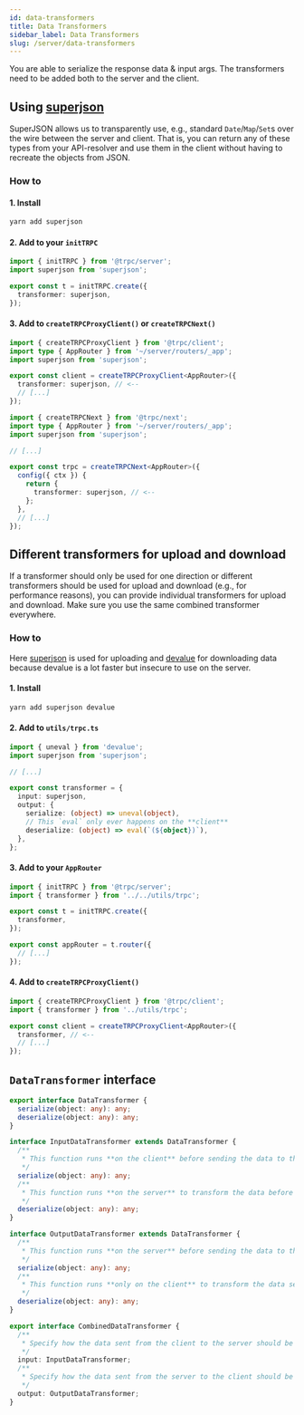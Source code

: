 ```yaml
---
id: data-transformers
title: Data Transformers
sidebar_label: Data Transformers
slug: /server/data-transformers
---
```


You are able to serialize the response data & input args. The transformers need to be added both to the server and the client.

## Using [superjson](https://github.com/blitz-js/superjson)

SuperJSON allows us to transparently use, e.g., standard `Date`/`Map`/`Set`s over the wire between the server and client. That is, you can return any of these types from your API-resolver and use them in the client without having to recreate the objects from JSON.

### How to

#### 1. Install

```bash
yarn add superjson
```

#### 2. Add to your `initTRPC`

```ts title='routers/router/_app.ts'
import { initTRPC } from '@trpc/server';
import superjson from 'superjson';

export const t = initTRPC.create({
  transformer: superjson,
});
```

#### 3. Add to `createTRPCProxyClient()` or `createTRPCNext()`

```ts
import { createTRPCProxyClient } from '@trpc/client';
import type { AppRouter } from '~/server/routers/_app';
import superjson from 'superjson';

export const client = createTRPCProxyClient<AppRouter>({
  transformer: superjson, // <--
  // [...]
});
```

```ts title='utils/trpc.ts'
import { createTRPCNext } from '@trpc/next';
import type { AppRouter } from '~/server/routers/_app';
import superjson from 'superjson';

// [...]

export const trpc = createTRPCNext<AppRouter>({
  config({ ctx }) {
    return {
      transformer: superjson, // <--
    };
  },
  // [...]
});
```

## Different transformers for upload and download

If a transformer should only be used for one direction or different transformers should be used for upload and download (e.g., for performance reasons), you can provide individual transformers for upload and download. Make sure you use the same combined transformer everywhere.

### How to

Here [superjson](https://github.com/blitz-js/superjson) is used for uploading and [devalue](https://github.com/Rich-Harris/devalue) for downloading data because devalue is a lot faster but insecure to use on the server.

#### 1. Install

```bash
yarn add superjson devalue
```

#### 2. Add to `utils/trpc.ts`

```ts title='utils/trpc.ts'
import { uneval } from 'devalue';
import superjson from 'superjson';

// [...]

export const transformer = {
  input: superjson,
  output: {
    serialize: (object) => uneval(object),
    // This `eval` only ever happens on the **client**
    deserialize: (object) => eval(`(${object})`),
  },
};
```

#### 3. Add to your `AppRouter`

```ts title='server/routers/_app.ts'
import { initTRPC } from '@trpc/server';
import { transformer } from '../../utils/trpc';

export const t = initTRPC.create({
  transformer,
});

export const appRouter = t.router({
  // [...]
});
```

#### 4. Add to `createTRPCProxyClient()`

```ts title='client.ts'
import { createTRPCProxyClient } from '@trpc/client';
import { transformer } from '../utils/trpc';

export const client = createTRPCProxyClient<AppRouter>({
  transformer, // <--
  // [...]
});
```

## `DataTransformer` interface

```ts
export interface DataTransformer {
  serialize(object: any): any;
  deserialize(object: any): any;
}

interface InputDataTransformer extends DataTransformer {
  /**
   * This function runs **on the client** before sending the data to the server.
   */
  serialize(object: any): any;
  /**
   * This function runs **on the server** to transform the data before it is passed to the resolver
   */
  deserialize(object: any): any;
}

interface OutputDataTransformer extends DataTransformer {
  /**
   * This function runs **on the server** before sending the data to the client.
   */
  serialize(object: any): any;
  /**
   * This function runs **only on the client** to transform the data sent from the server.
   */
  deserialize(object: any): any;
}

export interface CombinedDataTransformer {
  /**
   * Specify how the data sent from the client to the server should be transformed.
   */
  input: InputDataTransformer;
  /**
   * Specify how the data sent from the server to the client should be transformed.
   */
  output: OutputDataTransformer;
}
```
